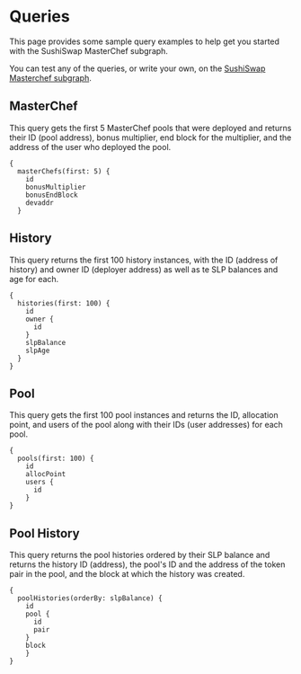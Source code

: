 # Queries

This page provides some sample query examples to help get you started with the SushiSwap MasterChef subgraph.

You can test any of the queries, or write your own, on the [SushiSwap Masterchef subgraph](https://thegraph.com/hosted-service/subgraph/sushiswap/master-chef).

## MasterChef

This query gets the first 5 MasterChef pools that were deployed and returns their ID (pool address), bonus multiplier, end block for the multiplier, and the address of the user who deployed the pool.

```
{
  masterChefs(first: 5) {
    id
    bonusMultiplier
    bonusEndBlock
    devaddr
  }
```

## History

This query returns the first 100 history instances, with the ID (address of history) and owner ID (deployer address) as well as te SLP balances and age for each.

```
{
  histories(first: 100) {
    id
    owner {
      id
    }
    slpBalance
    slpAge
  }
}
```

## Pool

This query gets the first 100 pool instances and returns the ID, allocation point, and users of the pool along with their IDs (user addresses) for each pool.

```
{
  pools(first: 100) {
    id
    allocPoint
    users {
      id
    }
}
```

## Pool History

This query returns the pool histories ordered by their SLP balance and returns the history ID (address), the pool's ID and the address of the token pair in the pool, and the block at which the history was created.

```
{
  poolHistories(orderBy: slpBalance) {
    id
    pool {
      id
      pair
    }
    block
	}
}
```
